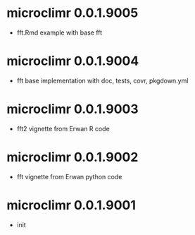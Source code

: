 # microclimr 0.0.1.9005

- fft.Rmd example with base fft

# microclimr 0.0.1.9004

- fft base implementation with doc, tests, covr, pkgdown.yml

# microclimr 0.0.1.9003

- fft2 vignette from Erwan R code

# microclimr 0.0.1.9002

- fft vignette from Erwan python code

# microclimr 0.0.1.9001

- init
